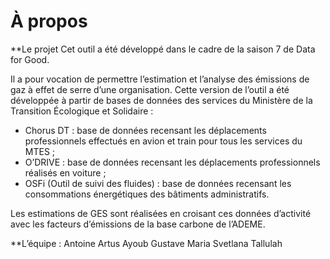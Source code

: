 # À propos
**Le projet
Cet outil a été développé dans le cadre de la saison 7 de Data for Good.

Il a pour vocation de permettre l’estimation et l’analyse des émissions de gaz à effet de serre d’une organisation. 
Cette version de l’outil a été développée à partir de bases de données des services du Ministère de la Transition Écologique et Solidaire :
-	Chorus DT : base de données recensant les déplacements professionnels effectués en avion et train pour tous les services du MTES ;
-	O’DRIVE : base de données recensant les déplacements professionnels réalisés en voiture ;
-	OSFi (Outil de suivi des fluides) : base de données recensant les consommations énergétiques des bâtiments administratifs.

Les estimations de GES sont réalisées en croisant ces données d’activité avec les facteurs d’émissions de la base carbone de l’ADEME.

**L’équipe :
Antoine
Artus
Ayoub
Gustave
Maria
Svetlana 
Tallulah

